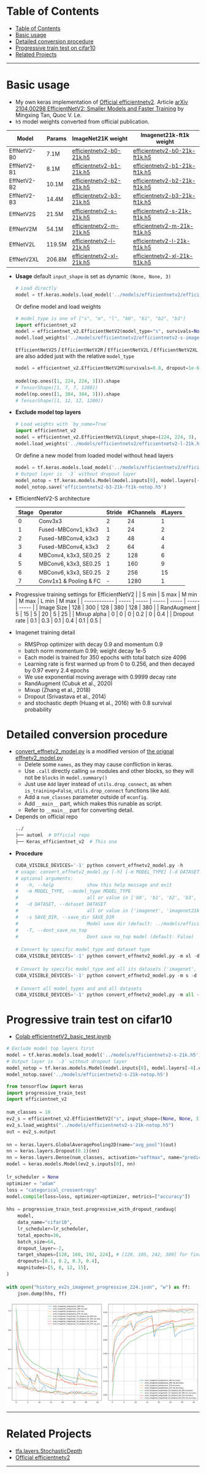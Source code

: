 # Table of Contents
<!-- TOC depthFrom:1 depthTo:6 withLinks:1 updateOnSave:1 orderedList:0 -->

- [Table of Contents](#table-of-contents)
- [Basic usage](#basic-usage)
- [Detailed conversion procedure](#detailed-conversion-procedure)
- [Progressive train test on cifar10](#progressive-train-test-on-cifar10)
- [Related Projects](#related-projects)

<!-- /TOC -->
***
# Basic usage
  - My own keras implementation of [Official efficientnetv2](https://github.com/google/automl/tree/master/efficientnetv2). Article [arXiv 2104.00298 EfficientNetV2: Smaller Models and Faster Training](https://arxiv.org/abs/2104.00298) by Mingxing Tan, Quoc V. Le.
  - `h5` model weights converted from official publication.

  | Model       | Params | ImageNet21K weight | Imagenet21k-ft1k weight |
  | ----------- | ----- | ------------------ | ----------------------- |
  | EffNetV2-B0 | 7.1M  |[efficientnetv2-b0-21k.h5](https://github.com/leondgarse/Keras_efficientnet_v2/releases/download/v1.0.0/efficientnetv2-b0-21k.h5)|[efficientnetv2-b0-21k-ft1k.h5](https://github.com/leondgarse/Keras_efficientnet_v2/releases/download/v1.0.0/efficientnetv2-b0-21k-ft1k.h5)|
  | EffNetV2-B1 | 8.1M  |[efficientnetv2-b1-21k.h5](https://github.com/leondgarse/Keras_efficientnet_v2/releases/download/v1.0.0/efficientnetv2-b1-21k.h5)|[efficientnetv2-b1-21k-ft1k.h5](https://github.com/leondgarse/Keras_efficientnet_v2/releases/download/v1.0.0/efficientnetv2-b1-21k-ft1k.h5)|
  | EffNetV2-B2 | 10.1M |[efficientnetv2-b2-21k.h5](https://github.com/leondgarse/Keras_efficientnet_v2/releases/download/v1.0.0/efficientnetv2-b2-21k.h5)|[efficientnetv2-b2-21k-ft1k.h5](https://github.com/leondgarse/Keras_efficientnet_v2/releases/download/v1.0.0/efficientnetv2-b2-21k-ft1k.h5)|
  | EffNetV2-B3 | 14.4M |[efficientnetv2-b3-21k.h5](https://github.com/leondgarse/Keras_efficientnet_v2/releases/download/v1.0.0/efficientnetv2-b3-21k.h5)|[efficientnetv2-b3-21k-ft1k.h5](https://github.com/leondgarse/Keras_efficientnet_v2/releases/download/v1.0.0/efficientnetv2-b3-21k-ft1k.h5)|
  | EffNetV2S   | 21.5M |[efficientnetv2-s-21k.h5](https://github.com/leondgarse/Keras_efficientnet_v2/releases/download/v1.0.0/efficientnetv2-s-21k.h5) |[efficientnetv2-s-21k-ft1k.h5](https://github.com/leondgarse/Keras_efficientnet_v2/releases/download/v1.0.0/efficientnetv2-s-21k-ft1k.h5)|
  | EffNetV2M   | 54.1M |[efficientnetv2-m-21k.h5](https://github.com/leondgarse/Keras_efficientnet_v2/releases/download/v1.0.0/efficientnetv2-m-21k.h5) |[efficientnetv2-m-21k-ft1k.h5](https://github.com/leondgarse/Keras_efficientnet_v2/releases/download/v1.0.0/efficientnetv2-m-21k-ft1k.h5)|
  | EffNetV2L   | 119.5M|[efficientnetv2-l-21k.h5](https://github.com/leondgarse/Keras_efficientnet_v2/releases/download/v1.0.0/efficientnetv2-l-21k.h5) |[efficientnetv2-l-21k-ft1k.h5](https://github.com/leondgarse/Keras_efficientnet_v2/releases/download/v1.0.0/efficientnetv2-l-21k-ft1k.h5)|
  | EffNetV2XL  | 206.8M|[efficientnetv2-xl-21k.h5](https://github.com/leondgarse/Keras_efficientnet_v2/releases/download/v1.0.0/efficientnetv2-xl-21k.h5)|[efficientnetv2-xl-21k-ft1k.h5](https://github.com/leondgarse/Keras_efficientnet_v2/releases/download/v1.0.0/efficientnetv2-xl-21k-ft1k.h5)|

  - **Usage** default `input_shape` is set as dynamic `(None, None, 3)`
    ```py
    # Load directly
    model = tf.keras.models.load_model('../models/efficientnetv2/efficientnetv2-b0-21k.h5')
    ```
    Or define model and load weights
    ```py
    # model_type is one of ["s", "m", "l", "b0", "b1", "b2", "b3"]
    import efficientnet_v2
    model = efficientnet_v2.EfficientNetV2(model_type="s", survivals=None, dropout=0.2, classes=1000, classifier_activation=None)
    model.load_weights('../models/efficientnetv2/efficientnetv2-s-imagenet.h5')
    ```
    `EfficientNetV2S` / `EfficientNetV2M` / `EfficientNetV2L` / `EfficientNetV2XL` are also added just with the relative `model_type`
    ```py
    model = efficientnet_v2.EfficientNetV2M(survivals=0.8, dropout=1e-6, classes=0, classifier_activation=None)

    model(np.ones([1, 224, 224, 3])).shape
    # TensorShape([1, 7, 7, 1280])
    model(np.ones([1, 384, 384, 3])).shape
    # TensorShape([1, 12, 12, 1280])
    ```
  - **Exclude model top layers**
    ```py
    # Load weights with `by_name=True`
    import efficientnet_v2
    model = efficientnet_v2.EfficientNetV2L(input_shape=(224, 224, 3), survivals=None, dropout=1e-6, classes=0)
    model.load_weights('../models/efficientnetv2/efficientnetv2-l-21k.h5', by_name=True)
    ```
    Or define a new model from loaded model without head layers
    ```py
    model = tf.keras.models.load_model('../models/efficientnetv2/efficientnetv2-b3-21k-ft1k.h5')
    # Output layer is `-3` without dropout layer
    model_notop = tf.keras.models.Model(model.inputs[0], model.layers[-4].output)
    model_notop.save('efficientnetv2-b3-21k-ft1k-notop.h5')
    ```
  - EfficientNetV2-S architecture

    | Stage | Operator               | Stride | #Channels | #Layers |
    | ----- | ---------------------- | ------ | --------- | ------- |
    | 0     | Conv3x3                | 2      | 24        | 1       |
    | 1     | Fused-MBConv1, k3x3    | 1      | 24        | 2       |
    | 2     | Fused-MBConv4, k3x3    | 2      | 48        | 4       |
    | 3     | Fused-MBConv4, k3x3    | 2      | 64        | 4       |
    | 4     | MBConv4, k3x3, SE0.25  | 2      | 128       | 6       |
    | 5     | MBConv6, k3x3, SE0.25  | 1      | 160       | 9       |
    | 6     | MBConv6, k3x3, SE0.25  | 2      | 256       | 15      |
    | 7     | Conv1x1 & Pooling & FC | -      | 1280      | 1       |

  - Progressive training settings for EfficientNetV2
    |              | S min | S max | M min | M max | L min | M max |
    | ------------ | ----- | ----- | ----- | ----- | ----- | ----- |
    | Image Size   | 128   | 300   | 128   | 380   | 128   | 380   |
    | RandAugment  | 5     | 15    | 5     | 20    | 5     | 25    |
    | Mixup alpha  | 0     | 0     | 0     | 0.2   | 0     | 0.4   |
    | Dropout rate | 0.1   | 0.3   | 0.1   | 0.4   | 0.1   | 0.5   |

  - Imagenet training detail
    - RMSProp optimizer with decay 0.9 and momentum 0.9
    - batch norm momentum 0.99; weight decay 1e-5
    - Each model is trained for 350 epochs with total batch size 4096
    - Learning rate is first warmed up from 0 to 0.256, and then decayed by 0.97 every 2.4 epochs
    - We use exponential moving average with 0.9999 decay rate
    - RandAugment (Cubuk et al., 2020)
    - Mixup (Zhang et al., 2018)
    - Dropout (Srivastava et al., 2014)
    - and stochastic depth (Huang et al., 2016) with 0.8 survival probability
# Detailed conversion procedure
  - [convert_effnetv2_model.py](convert_effnetv2_model.py) is a modified version of [the orignal effnetv2_model.py](https://github.com/google/automl/blob/master/efficientnetv2/effnetv2_model.py)
    - Delete some `names`, as they may cause confliction in keras.
    - Use `.call` directly calling `se` modules and other blocks, so they will not be `blocks` in `model.summary()`
    - Just use `Add` layer instead of `utils.drop_connect`, as when `is_training=False`, `utils.drop_connect` functions like `Add`.
    - Add a `num_classes` parameter outside of `mconfig`.
    - Add `__main__` part, which makes this runable as script.
    - Refer to `__main__` part for converting detail.
  - Depends on official repo
    ```sh
    ../
    ├── automl  # Official repo
    ├── Keras_efficientnet_v2  # This one
    ```
  - **Procedure**
    ```py
    CUDA_VISIBLE_DEVICES='-1' python convert_effnetv2_model.py -h
    # usage: convert_effnetv2_model.py [-h] [-m MODEL_TYPE] [-d DATASET] [-s SAVE_DIR] [-T]
    # optional arguments:
    #   -h, --help            show this help message and exit
    #   -m MODEL_TYPE, --model_type MODEL_TYPE
    #                         all or value in ['b0', 'b1', 'b2', 'b3', 's', 'm', 'l', 'xl'] (default: s)
    #   -d DATASET, --dataset DATASET
    #                         all or value in ['imagenet', 'imagenet21k', 'imagenetft'] (default: imagenet)
    #   -s SAVE_DIR, --save_dir SAVE_DIR
    #                         Model save dir (default: ../models/efficientnetv2)
    #   -T, --dont_save_no_top
    #                         Dont save no_top model (default: False)

    # Convert by specific model_type and dataset type
    CUDA_VISIBLE_DEVICES='-1' python convert_effnetv2_model.py -m xl -d imagenet21k

    # Convert by specific model_type and all its datasets ['imagenet', 'imagenet21k', 'imagenetft']
    CUDA_VISIBLE_DEVICES='-1' python convert_effnetv2_model.py -m s -d all

    # Convert all model_types and and all datasets
    CUDA_VISIBLE_DEVICES='-1' python convert_effnetv2_model.py -m all -d all
    ```
# Progressive train test on cifar10
  - [Colab efficientnetV2_basic_test.ipynb](https://colab.research.google.com/drive/1vmAEfF9tUgK2gkrS5qVftadTyUcX343D?usp=sharing)
  ```py
  # Exclude model top layers first
  model = tf.keras.models.load_model('../models/efficientnetv2-s-21k.h5')
  # Output layer is `-3` without dropout layer
  model_notop = tf.keras.models.Model(model.inputs[0], model.layers[-4].output)
  model_notop.save('../models/efficientnetv2-s-21k-notop.h5')
  ```
  ```py
  from tensorflow import keras
  import progressive_train_test
  import efficientnet_v2

  num_classes = 10
  ev2_s = efficientnet_v2.EfficientNetV2("s", input_shape=(None, None, 3), classes=0)
  ev2_s.load_weights("../models/efficientnetv2-s-21k-notop.h5")
  out = ev2_s.output

  nn = keras.layers.GlobalAveragePooling2D(name="avg_pool")(out)
  nn = keras.layers.Dropout(0.1)(nn)
  nn = keras.layers.Dense(num_classes, activation="softmax", name="predictions", dtype="float32")(nn)
  model = keras.models.Model(ev2_s.inputs[0], nn)

  lr_scheduler = None
  optimizer = "adam"
  loss = "categorical_crossentropy"
  model.compile(loss=loss, optimizer=optimizer, metrics=["accuracy"])

  hhs = progressive_train_test.progressive_with_dropout_randaug(
      model,
      data_name="cifar10",
      lr_scheduler=lr_scheduler,
      total_epochs=36,
      batch_size=64,
      dropout_layer=-2,
      target_shapes=[128, 160, 192, 224], # [128, 185, 242, 300] for final shape (300, 300)
      dropouts=[0.1, 0.2, 0.3, 0.4],
      magnitudes=[5, 8, 12, 15],
  )

  with open("history_ev2s_imagenet_progressive_224.json", "w") as ff:
      json.dump(hhs, ff)
  ```
  ![](cifar10_progressive_train.svg)
***

# Related Projects
  - [tfa.layers.StochasticDepth](https://www.tensorflow.org/addons/api_docs/python/tfa/layers/StochasticDepth)
  - [Official efficientnetv2](https://github.com/google/automl/tree/master/efficientnetv2)
***
